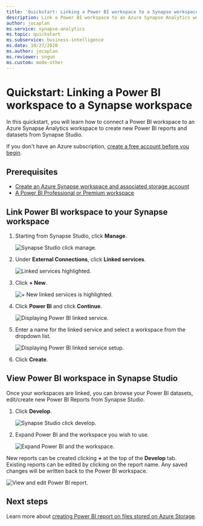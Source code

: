 ```yaml
---
title: 'Quickstart: Linking a Power BI workspace to a Synapse workspace'
description: Link a Power BI workspace to an Azure Synapse Analytics workspace by following the steps in this guide.
author: jocaplan
ms.service: synapse-analytics
ms.topic: quickstart
ms.subservice: business-intelligence
ms.date: 10/27/2020
ms.author: jocaplan
ms.reviewer: sngun
ms.custom: mode-other
---
```


# Quickstart: Linking a Power BI workspace to a Synapse workspace

In this quickstart, you will learn how to connect a Power BI workspace to an Azure Synapse Analytics workspace to create new Power BI reports and datasets from Synapse Studio.

If you don't have an Azure subscription, [create a free account before you begin](https://azure.microsoft.com/free/).

## Prerequisites

- [Create an Azure Synapse workspace and associated storage account](quickstart-create-workspace.md)
- [A Power BI Professional or Premium workspace](/power-bi/service-create-the-new-workspaces)

## Link Power BI workspace to your Synapse workspace

1. Starting from Synapse Studio, click **Manage**.

    ![Synapse Studio click manage.](media/quickstart-link-powerbi/synapse-studio-click-manage.png)

2. Under **External Connections**, click **Linked services**.

    ![Linked services highlighted.](media/quickstart-link-powerbi/manage-click-linked-services.png)

3. Click **+ New**.

    ![+ New linked services is highlighted.](media/quickstart-link-powerbi/new-highlighted.png)

4. Click **Power BI** and click **Continue**.

    ![Displaying Power BI linked service.](media/quickstart-link-powerbi/powerbi-linked-service.png)

5. Enter a name for the linked service and select a workspace from the dropdown list.

    ![Displaying Power BI linked service setup.](media/quickstart-link-powerbi/workspace-link-dialog.png)

6. Click **Create**.

## View Power BI workspace in Synapse Studio

Once your workspaces are linked, you can browse your Power BI datasets, edit/create new Power BI Reports from Synapse Studio.

1. Click **Develop**.

    ![Synapse Studio click develop.](media/quickstart-link-powerbi/synapse-studio-click-develop.png)

2. Expand Power BI and the workspace you wish to use.

    ![Expand Power BI and the workspace.](media/quickstart-link-powerbi/develop-expand-powerbi.png)

New reports can be created clicking **+** at the top of the **Develop** tab. Existing reports can be edited by clicking on the report name. Any saved changes will be written back to the Power BI workspace.

![View and edit Power BI report.](media/quickstart-link-powerbi/powerbi-report.png)


## Next steps

Learn more about [creating Power BI report on files stored on Azure Storage](sql/tutorial-connect-power-bi-desktop.md).
